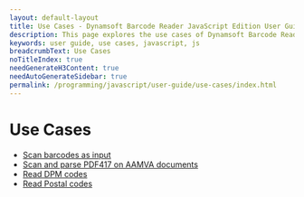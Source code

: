 ```yaml
---
layout: default-layout
title: Use Cases - Dynamsoft Barcode Reader JavaScript Edition User Guide
description: This page explores the use cases of Dynamsoft Barcode Reader JavaScript SDK.
keywords: user guide, use cases, javascript, js
breadcrumbText: Use Cases
noTitleIndex: true
needGenerateH3Content: true
needAutoGenerateSidebar: true
permalink: /programming/javascript/user-guide/use-cases/index.html
---
```


# Use Cases

* [Scan barcodes as input]({{site.usecases}}scan-barcodes-as-input.html?lang=js)
* [Scan and parse PDF417 on AAMVA documents]({{site.usecases}}scan-and-parse-AAMVA.html?lang=js)
* [Read DPM codes]({{site.usecases}}read-dpm-codes.html?lang=js)
* [Read Postal codes]({{site.usecases}}read-postal-codes.html?lang=js)

<!--* [Process multi-page TIF or PDF files]({{site.usecases}}read-multipage-files.html?lang=js)

* [Search an item with barcode]({{site.usecases}}search-with-barcode.html?lang=js)
-->